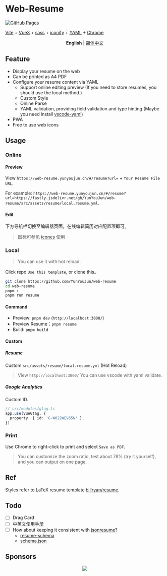 # Web-Resume

[![GitHub Pages](https://github.com/YunYouJun/web-resume/actions/workflows/gh-pages.yml/badge.svg)](https://github.com/YunYouJun/web-resume/actions/workflows/gh-pages.yml)

[Vite](https://vitejs.dev/) + [Vue3](https://github.com/vuejs/vue-next/) + [sass](https://sass-lang.com/) + [iconify](https://github.com/iconify) + [YAML](https://yaml.org/) + [Chrome](https://www.google.com/chrome/)

<p align='center'>
<b>English</b> | <a href="./README.zh-CN.md">简体中文</a>
</p>

## Feature

- Display your resume on the web
- Can be printed as A4 PDF
- Configure your resume content via YAML
  - Support online editing preview (If you need to store resumes, you should use the local method.)
  - Custom Style
  - Online Parse
  - YAML validation, providing field validation and type hinting (Maybe you need install [vscode-yaml](https://github.com/redhat-developer/vscode-yaml))
- PWA
- Free to use web icons

## Usage

### Online

#### Preview

View `https://web-resume.yunyoujun.cn/#/resume?url=` + `Your Resume File URL`.

For example: `https://web-resume.yunyoujun.cn/#/resume?url=https://fastly.jsdelivr.net/gh/YunYouJun/web-resume/src/assets/resume/local.resume.yml`.

#### Edit

下方导航栏切换至编辑器页面，在线编辑简历对应配置项即可。

> 图标可参见 [icones](https://icones.js.org/) 使用

### Local

> You can use it with hot reload.

Click repo `Use this template`, or clone this。

```bash
git clone https://github.com/YunYouJun/web-resume
cd web-resume
pnpm i
pnpm run resume
```

#### Command

- Preview: `pnpm dev` (`http://localhost:3000/`)
- Preview Resume：`pnpm resume`
- Build: `pnpm build`

#### Custom

##### Resume

Custom `src/assets/resume/local.resume.yml` (Hot Reload)

> View `http://localhost:3000/`
> You can use vscode with yaml validate.

##### Google Analytics

Custom ID.

```ts
// src/modules/gtag.ts
app.use(VueGtag, {
  property: { id: 'G-W022WEV65N' },
})
```

### Print

Use Chrome to right-click to print and select `Save as PDF`.

> You can customize the zoom ratio, test about 78% (try it yourself), and you can output on one page.

## Ref

Styles refer to LaTeX resume template [billryan/resume](https://github.com/billryan/resume/tree/zh_CN).

## Todo

- [ ] Drag Card
- [ ] 中英文使用手册
- [ ] How about keeping it consistent with [jsonresume](https://jsonresume.org/)?
  - [resume-schema](https://github.com/jsonresume/resume-schema)
  - [schema.json](https://raw.githubusercontent.com/jsonresume/resume-schema/master/schema.json)

## Sponsors

<p align="center">
  <a href="https://cdn.jsdelivr.net/gh/YunYouJun/sponsors/public/sponsors.svg">
    <img src='https://cdn.jsdelivr.net/gh/YunYouJun/sponsors/public/sponsors.svg'/>
  </a>
</p>
